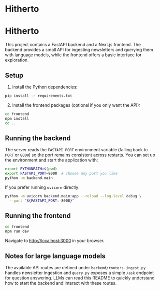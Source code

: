 # Hitherto
# Hitherto

This project contains a FastAPI backend and a Next.js frontend. The backend
provides a small API for ingesting newsletters and querying them with language
models, while the frontend offers a basic interface for exploration.

## Setup

1. Install the Python dependencies:

```bash
pip install -r requirements.txt
```

2. Install the frontend packages (optional if you only want the API):

```bash
cd frontend
npm install
cd ..
```

## Running the backend

The server reads the `FASTAPI_PORT` environment variable (falling back to
`PORT` or `8000`) so the port remains consistent across restarts. You can set up
the environment and start the application with:

```bash
export PYTHONPATH=$(pwd)
export FASTAPI_PORT=8000  # choose any port you like
python -m backend.main
```

If you prefer running `uvicorn` directly:

```bash
python -m uvicorn backend.main:app --reload --log-level debug \
  --port "${FASTAPI_PORT:-8000}"
```

## Running the frontend

```bash
cd frontend
npm run dev
```

Navigate to <http://localhost:3000> in your browser.

## Notes for large language models

The available API routes are defined under `backend/routers`. `ingest.py`
handles newsletter ingestion and `query.py` exposes a simple `/ask` endpoint for
question answering. LLMs can read this README to quickly understand how to start
the backend and interact with these routes.
